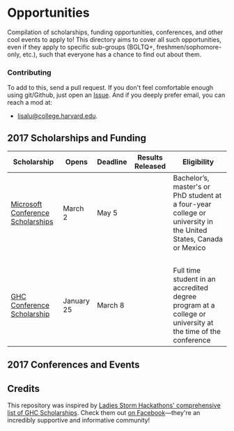 # Opportunities

Compilation of scholarships, funding opportunities, conferences, and other cool events to apply to! This directory aims to cover all such opportunities, even if they apply to specific sub-groups (BGLTQ+, freshmen/sophomore-only, etc.), such that everyone has a chance to find out about them.

### Contributing

To add to this, send a pull request. If you don't feel comfortable enough using git/Github, just open an
[Issue](https://github.com/harvardwomenincs/Opportunities/issues). And if you deeply prefer
email, you can reach a mod at:
* lisalu@college.harvard.edu.

## 2017 Scholarships and Funding
| Scholarship | Opens | Deadline | Results Released | Eligibility |
|-------|----------|-------------|------------------|-------------|
[Microsoft Conference Scholarships](https://careers.microsoft.com/students/scholarships) | March 2| May 5 | | Bachelor’s, master's or PhD student at a four-year college or university in the United States, Canada or Mexico |
| &nbsp; | | | | |
[GHC Conference Scholarship](http://ghc.anitaborg.org/2017-student-academic/2017-scholarships/) | January 25 | March 8 | | Full time student in an accredited degree program at a college or university at the time of the conference |

## 2017 Conferences and Events

## Credits

This repository was inspired by [Ladies Storm Hackathons' comprehensive list of GHC Scholarships](https://github.com/Ladies-Storm-Hackathons/GHC-Scholarships/blob/master/README.md). Check them out [on Facebook](https://www.facebook.com/groups/LadiesStormHackathons/)—they're an incredibly supportive and informative community!
